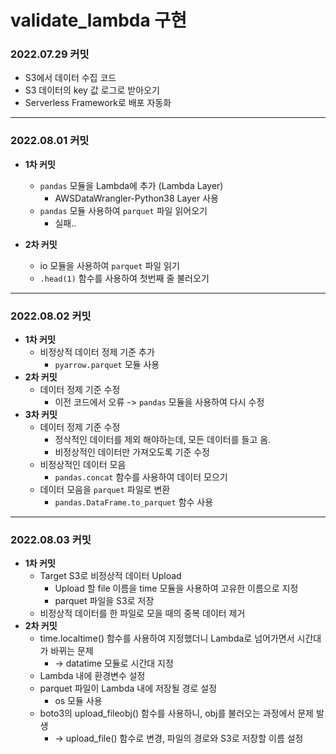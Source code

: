 # **validate_lambda 구현**

### **2022.07.29 커밋**
- S3에서 데이터 수집 코드
- S3 데이터의 key 값 로그로 받아오기
- Serverless Framework로 배포 자동화
---
### **2022.08.01 커밋**
- **1차 커밋**
    - `pandas` 모듈을 Lambda에 추가 (Lambda Layer)
        - AWSDataWrangler-Python38 Layer 사용
    - `pandas` 모듈 사용하여 `parquet` 파일 읽어오기
        - 실패..

- **2차 커밋**
    - io 모듈을 사용하여 `parquet` 파일 읽기
    - `.head(1)` 함수를 사용하여 첫번째 줄 불러오기
---
### **2022.08.02 커밋**
- **1차 커밋**
    - 비정상적 데이터 정제 기준 추가
        - `pyarrow.parquet` 모듈 사용
- **2차 커밋**
    - 데이터 정제 기준 수정
        - 이전 코드에서 오류 -> `pandas` 모듈을 사용하여 다시 수정
- **3차 커밋**
    - 데이터 정제 기준 수정
        - 정삭적인 데이터를 제외 해야하는데, 모든 데이터를 들고 옴.
        - 비정상적인 데이터만 가져오도록 기준 수정
    - 비정상적인 데이터 모음
        - `pandas.concat` 함수를 사용하여 데이터 모으기
    - 데이터 모음을 `parquet` 파일로 변환
        - `pandas.DataFrame.to_parquet` 함수 사용
---
### **2022.08.03 커밋**
- **1차 커밋**
    - Target S3로 비정상적 데이터 Upload
        - Upload 할 file 이름을 time 모듈을 사용하여 고유한 이름으로 지정
        - parquet 파일을 S3로 저장
    - 비정상적 데이터를 한 파일로 모을 때의 중복 데이터 제거 
- **2차 커밋**
    - time.localtime() 함수를 사용하여 지정했더니 Lambda로 넘어가면서 시간대가 바뀌는 문제
        - -> datatime 모듈로 시간대 지정
    - Lambda 내에 환경변수 설정
    - parquet 파일이 Lambda 내에 저장될 경로 설정
        - os 모듈 사용
    - boto3의 upload_fileobj() 함수를 사용하니, obj를 불러오는 과정에서 문제 발생
        - -> upload_file() 함수로 변경, 파일의 경로와 S3로 저장할 이름 설정